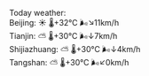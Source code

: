 Today weather:  
Beijing: ☀️ 🌡️+32°C 🌬️↘11km/h  
Tianjin: ⛅️  🌡️+30°C 🌬️↓7km/h  
Shijiazhuang: ⛅️  🌡️+30°C 🌬️↓4km/h  
Tangshan: ⛅️  🌡️+30°C 🌬️↙0km/h  
